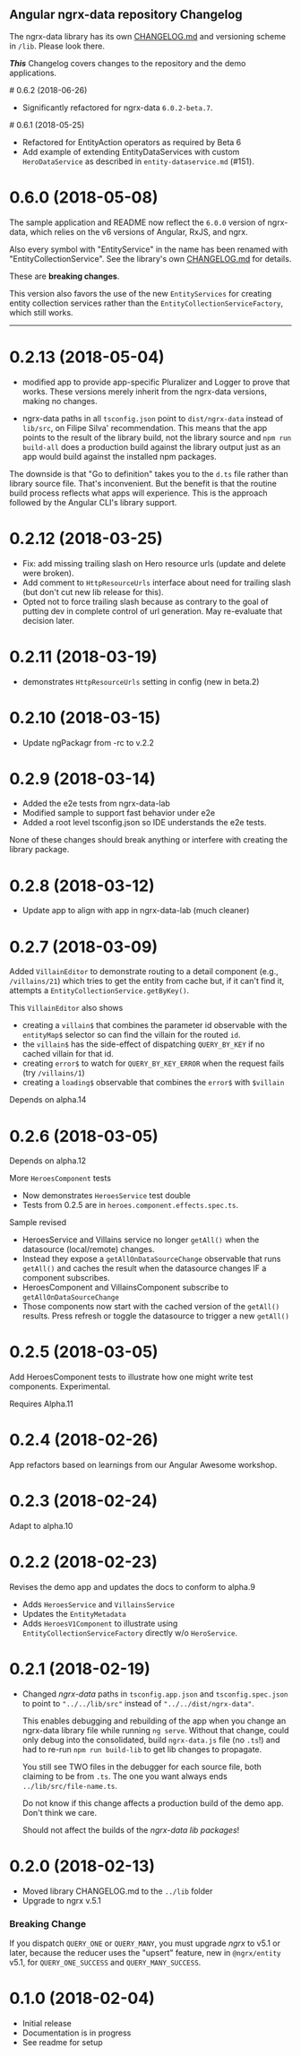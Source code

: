 ## Angular ngrx-data repository Changelog

The ngrx-data library has its own [CHANGELOG.md](lib/CHANGELOG.md) and versioning scheme in `/lib`.
Please look there.

**_This_** Changelog covers changes to the repository and the demo applications.

<a id="0.6.1">
# 0.6.2 (2018-06-26)

* Significantly refactored for ngrx-data `6.0.2-beta.7`.

<a id="0.6.1">
# 0.6.1 (2018-05-25)

* Refactored for EntityAction operators as required by Beta 6
* Add example of extending EntityDataServices with custom `HeroDataService` as described in `entity-dataservice.md` (#151).

<a id="0.6.0"></a>

# 0.6.0 (2018-05-08)

The sample application and README now reflect
the `6.0.0` version of ngrx-data, which relies on the v6 versions
of Angular, RxJS, and ngrx.

Also every symbol with "EntityService" in the name has been renamed with "EntityCollectionService".
See the library's own [CHANGELOG.md](lib/CHANGELOG.md/#6.0.0-beta.2) for details.

These are **breaking changes**.

This version also favors the use of the new `EntityServices` for creating
entity collection services rather than the `EntityCollectionServiceFactory`,
which still works.

<hr>

<a id="0.2.13"></a>

# 0.2.13 (2018-05-04)

* modified app to provide app-specific Pluralizer and Logger to prove that works.
  These versions merely inherit from the ngrx-data versions, making no changes.

* ngrx-data paths in all `tsconfig.json` point to `dist/ngrx-data` instead of `lib/src`, on Filipe Silva' recommendation.
  This means that the app points to the result of the library build, not the library source
  and `npm run build-all` does a production build against the library output just as an app
  would build against the installed npm packages.

The downside is that "Go to definition" takes you to the `d.ts` file rather than library source file.
That's inconvenient. But the benefit is that the routine build process reflects what apps will experience.
This is the approach followed by the Angular CLI's library support.

<a id="0.2.12"></a>

# 0.2.12 (2018-03-25)

* Fix: add missing trailing slash on Hero resource urls (update and delete were broken).
* Add comment to `HttpResourceUrls` interface about need for trailing slash (but don't cut new lib release for this).
* Opted not to force trailing slash because as contrary to the goal of putting dev
  in complete control of url generation. May re-evaluate that decision later.

<a id="0.2.11"></a>

# 0.2.11 (2018-03-19)

* demonstrates `HttpResourceUrls` setting in config (new in beta.2)

<a id="0.2.10"></a>

# 0.2.10 (2018-03-15)

* Update ngPackagr from -rc to v.2.2

<a id="0.2.9"></a>

# 0.2.9 (2018-03-14)

* Added the e2e tests from ngrx-data-lab
* Modified sample to support fast behavior under e2e
* Added a root level tsconfig.json so IDE understands the e2e tests.

None of these changes should break anything or interfere with creating the library package.

<a id="0.2.8"></a>

# 0.2.8 (2018-03-12)

* Update app to align with app in ngrx-data-lab (much cleaner)

<a id="0.2.7"></a>

# 0.2.7 (2018-03-09)

Added `VillainEditor` to demonstrate routing to a detail component
(e.g., `/villains/21`) which tries to get the entity from cache but, if it can't find it,
attempts a `EntityCollectionService.getByKey()`.

This `VillainEditor` also shows

* creating a `villain$` that combines the parameter id observable with the `entityMap$` selector
  so can find the villain for the routed `id`.
* the `villain$` has the side-effect of dispatching `QUERY_BY_KEY` if no cached villain for that id.
* creating `error$` to watch for `QUERY_BY_KEY_ERROR` when the request fails (try `/villains/1`)
* creating a `loading$` observable that combines the `error$` with `$villain`

Depends on alpha.14

<a id="0.2.6"></a>

# 0.2.6 (2018-03-05)

Depends on alpha.12

More `HeroesComponent` tests

* Now demonstrates `HeroesService` test double
* Tests from 0.2.5 are in `heroes.component.effects.spec.ts`.

Sample revised

* HeroesService and Villains service no longer `getAll()` when the datasource (local/remote) changes.
* Instead they expose a `getAllOnDataSourceChange` observable that runs `getAll()` and caches the result
  when the datasource changes IF a component subscribes.
* HeroesComponent and VillainsComponent subscribe to `getAllOnDataSourceChange`
* Those components now start with the cached version of the `getAll()` results.
  Press refresh or toggle the datasource to trigger a new `getAll()`

<a id="0.2.5"></a>

# 0.2.5 (2018-03-05)

Add HeroesComponent tests to illustrate how one might write test components. Experimental.

Requires Alpha.11

<a id="0.2.4"></a>

# 0.2.4 (2018-02-26)

App refactors based on learnings from our Angular Awesome workshop.

<a id="0.2.3"></a>

# 0.2.3 (2018-02-24)

Adapt to alpha.10

<a id="0.2.2"></a>

# 0.2.2 (2018-02-23)

Revises the demo app and updates the docs to conform to alpha.9

* Adds `HeroesService` and `VillainsService`
* Updates the `EntityMetadata`
* Adds `HeroesV1Component` to illustrate using `EntityCollectionServiceFactory` directly w/o `HeroService`.

<a id="0.2.1"></a>

# 0.2.1 (2018-02-19)

* Changed _ngrx-data_ paths in `tsconfig.app.json` and `tsconfig.spec.json`
  to point to `"../../lib/src"` instead of `"../../dist/ngrx-data"`.

  This enables debugging and rebuilding of the app when you change an ngrx-data library
  file while running `ng serve`.
  Without that change, could only debug into the consolidated, build `ngrx-data.js` file
  (no `.ts`!) and had to re-run `npm run build-lib` to get lib changes to propagate.

  You still see TWO files in the debugger for each source file, both claiming to be from `.ts`.
  The one you want always ends `../lib/src/file-name.ts`.

  Do not know if this change affects a production build of the demo app.
  Don't think we care.

  Should not affect the builds of the _ngrx-data lib packages_!

<a id="0.2.0"></a>

# 0.2.0 (2018-02-13)

* Moved library CHANGELOG.md to the `../lib` folder
* Upgrade to ngrx v.5.1

### Breaking Change

If you dispatch `QUERY_ONE` or `QUERY_MANY`,
you must upgrade _ngrx_ to v5.1 or later,
because the reducer uses the "upsert" feature, new in `@ngrx/entity` v5.1,
for `QUERY_ONE_SUCCESS` and `QUERY_MANY_SUCCESS`.

<a id="0.1.0"></a>

# 0.1.0 (2018-02-04)

* Initial release
* Documentation is in progress
* See readme for setup
